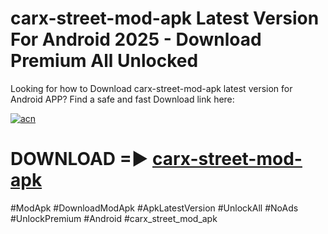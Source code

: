 # carx-street-mod-apk Latest Version For Android 2025 - Download Premium All Unlocked


Looking for how to Download carx-street-mod-apk latest version for Android APP? Find a safe and fast Download link here:


[![acn](https://i.imgur.com/BIQs5tu.png)](https://modyolo.store/carx+street+mod+apk)


# DOWNLOAD =► [carx-street-mod-apk](https://modyolo.store/carx+street+mod+apk)


#ModApk #DownloadModApk #ApkLatestVersion #UnlockAll #NoAds #UnlockPremium #Android #carx_street_mod_apk